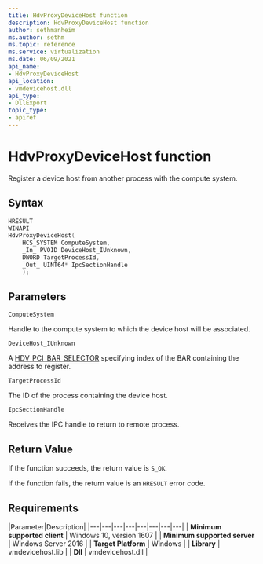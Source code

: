 ```yaml
---
title: HdvProxyDeviceHost function
description: HdvProxyDeviceHost function
author: sethmanheim
ms.author: sethm
ms.topic: reference
ms.service: virtualization
ms.date: 06/09/2021
api_name:
- HdvProxyDeviceHost
api_location:
- vmdevicehost.dll
api_type:
- DllExport
topic_type: 
- apiref
---
```


# HdvProxyDeviceHost function

Register a device host from another process with the compute system.


## Syntax

```C++
HRESULT
WINAPI
HdvProxyDeviceHost(
    HCS_SYSTEM ComputeSystem,
    _In_ PVOID DeviceHost_IUnknown,
    DWORD TargetProcessId,
    _Out_ UINT64* IpcSectionHandle
    );
```

## Parameters

`ComputeSystem`

Handle to the compute system to which the device host will be associated.

`DeviceHost_IUnknown`

A [HDV_PCI_BAR_SELECTOR](HdvPciBarSelector.md) specifying index of the BAR containing the address to register.

`TargetProcessId`

The ID of the process containing the device host.

`IpcSectionHandle`

Receives the IPC handle to return to remote process.


## Return Value

If the function succeeds, the return value is `S_OK`.

If the function fails, the return value is an  `HRESULT` error code.

## Requirements

|Parameter|Description|
|---|---|---|---|---|---|---|---|
| **Minimum supported client** | Windows 10, version 1607 |
| **Minimum supported server** | Windows Server 2016 |
| **Target Platform** | Windows |
| **Library** | vmdevicehost.lib |
| **Dll** | vmdevicehost.dll |

